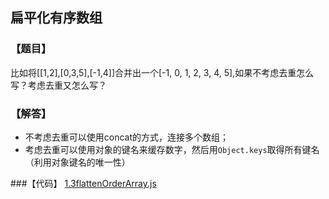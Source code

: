 ## 扁平化有序数组

### 【题目】
比如将[[1,2],[0,3,5],[-1,4]]合并出一个[-1, 0, 1, 2, 3, 4, 5],如果不考虑去重怎么写？考虑去重又怎么写？

### 【解答】
- 不考虑去重可以使用concat的方式，连接多个数组；
- 考虑去重可以使用对象的键名来缓存数字，然后用`Object.keys`取得所有键名（利用对象键名的唯一性）


###【代码】
[1.3flattenOrderArray.js](../codes/1.3flattenOrderArray.js)